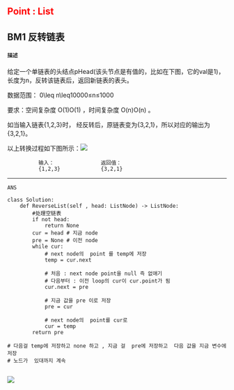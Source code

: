 ## <span style="color:red">Point : List</span>

## BM1 反转链表

#### `描述`
给定一个单链表的头结点pHead(该头节点是有值的，比如在下图，它的val是1)，长度为n，反转该链表后，返回新链表的表头。

数据范围： 0\leq n\leq10000≤n≤1000

要求：空间复杂度 O(1)O(1) ，时间复杂度 O(n)O(n) 。

如当输入链表{1,2,3}时，
经反转后，原链表变为{3,2,1}，所以对应的输出为{3,2,1}。

以上转换过程如下图所示：![](https://uploadfiles.nowcoder.com/images/20211014/423483716_1634206291971/4A47A0DB6E60853DEDFCFDF08A5CA249)

              输入：               返回值：
              {1,2,3}             {3,2,1}
            
              
---
`ANS`

```python3
class Solution:
    def ReverseList(self , head: ListNode) -> ListNode:
        #处理空链表
        if not head:
            return None
        cur = head # 지금 node 
        pre = None # 이전 node 
        while cur:
            # next node의  point 를 temp에 저장 
            temp = cur.next 
            
            # 처음 : next node point을 null 즉 없애기 
            # 다음부터 : 이전 loop의 cur이 cur.point가 됨  
            cur.next = pre
            
            # 지금 값을 pre 이로 저장 
            pre = cur 
            
            # next node의  point를 cur로 
            cur = temp
        return pre

# 다음걸 temp에 저장하고 none 하고 , 지금 걸  pre에 저장하고  다음 값을 지금 변수에 저장  
# 노드가  있대까지 계속 
              
```     
![](https://uploadfiles.nowcoder.com/images/20211001/397721558_1633084777359/E53A90674EDC6B8D31549D8DF4E7B38E)
